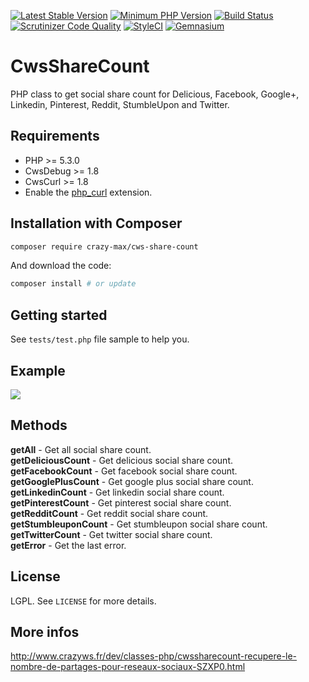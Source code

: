 [![Latest Stable Version](https://img.shields.io/packagist/v/crazy-max/cws-share-count.svg?style=flat-square)](https://packagist.org/packages/crazy-max/cws-share-count)
[![Minimum PHP Version](https://img.shields.io/badge/php-%3E%3D%205.3.0-8892BF.svg?style=flat-square)](https://php.net/)
[![Build Status](https://img.shields.io/travis/crazy-max/CwsShareCount/master.svg?style=flat-square)](https://travis-ci.org/crazy-max/CwsShareCount)
[![Scrutinizer Code Quality](https://img.shields.io/scrutinizer/g/crazy-max/CwsShareCount.svg?style=flat-square)](https://scrutinizer-ci.com/g/crazy-max/CwsShareCount)
[![StyleCI](https://styleci.io/repos/10125005/shield?style=flat-square)](https://styleci.io/repos/10125005)
[![Gemnasium](https://img.shields.io/gemnasium/crazy-max/CwsShareCount.svg?style=flat-square)](https://gemnasium.com/github.com/crazy-max/CwsShareCount)

# CwsShareCount

PHP class to get social share count for Delicious, Facebook, Google+, Linkedin, Pinterest, Reddit, StumbleUpon and Twitter.

## Requirements

* PHP >= 5.3.0
* CwsDebug >= 1.8
* CwsCurl >= 1.8
* Enable the [php_curl](http://php.net/manual/en/book.curl.php) extension.

## Installation with Composer

```bash
composer require crazy-max/cws-share-count
```

And download the code:

```bash
composer install # or update
```

## Getting started

See `tests/test.php` file sample to help you.

## Example

![](https://raw.github.com/crazy-max/CwsShareCount/master/example.png)

## Methods

**getAll** - Get all social share count.<br />
**getDeliciousCount** - Get delicious social share count.<br />
**getFacebookCount** - Get facebook social share count.<br />
**getGooglePlusCount** - Get google plus social share count.<br />
**getLinkedinCount** - Get linkedin social share count.<br />
**getPinterestCount** - Get pinterest social share count.<br />
**getRedditCount** - Get reddit social share count.<br />
**getStumbleuponCount** - Get stumbleupon social share count.<br />
**getTwitterCount** - Get twitter social share count.<br />
**getError** - Get the last error.

## License

LGPL. See ``LICENSE`` for more details.

## More infos

http://www.crazyws.fr/dev/classes-php/cwssharecount-recupere-le-nombre-de-partages-pour-reseaux-sociaux-SZXP0.html
